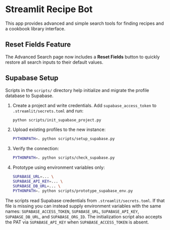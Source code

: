 # Streamlit Recipe Bot

This app provides advanced and simple search tools for finding recipes and a cookbook library interface.

## Reset Fields Feature

The Advanced Search page now includes a **Reset Fields** button to quickly restore all search inputs to their default values.

## Supabase Setup

Scripts in the `scripts/` directory help initialize and migrate the profile database to Supabase.

1. Create a project and write credentials. Add `supabase_access_token` to
   `.streamlit/secrets.toml` and run:

   ```bash
   python scripts/init_supabase_project.py
   ```

2. Upload existing profiles to the new instance:

   ```bash
   PYTHONPATH=. python scripts/setup_supabase.py
   ```

3. Verify the connection:

   ```bash
   PYTHONPATH=. python scripts/check_supabase.py
   ```

4. Prototype using environment variables only:
   ```bash
   SUPABASE_URL=... \
   SUPABASE_API_KEY=... \
   SUPABASE_DB_URL=... \
   PYTHONPATH=. python scripts/prototype_supabase_env.py
   ```

The scripts read Supabase credentials from `.streamlit/secrets.toml`. If that
file is missing you can instead supply environment variables with the same
names: `SUPABASE_ACCESS_TOKEN`, `SUPABASE_URL`, `SUPABASE_API_KEY`,
`SUPABASE_DB_URL`, and `SUPABASE_ORG_ID`. The initialization script also
accepts the PAT via `SUPABASE_API_KEY` when `SUPABASE_ACCESS_TOKEN` is absent.
